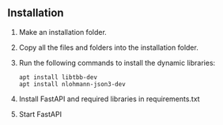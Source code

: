 ## Installation

1. Make an installation folder.
2. Copy all the files and folders into the installation folder.
3. Run the following commands to install the dynamic libraries:
   
       apt install libtbb-dev
       apt install nlohmann-json3-dev

5. Install FastAPI and required libraries in requirements.txt
6. Start FastAPI
